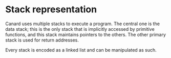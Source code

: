 # Stack representation

Canard uses multiple stacks to execute a program. The central one is the data stack; this is the only stack that is implicitly accessed by primitive functions, and this stack maintains
pointers to the others. The other primary stack is used for return addresses.

Every stack is encoded as a linked list and can be manipulated as such.